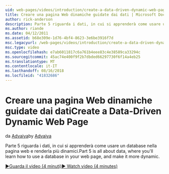 ```yaml
---
uid: web-pages/videos/introduction/create-a-data-driven-dynamic-web-page
title: Creare una pagina Web dinamiche guidate dai dati | Microsoft Docs
author: rick-anderson
description: Parte 5 riguarda i dati, in cui si apprenderà come usare un database nella pagina web e renderla più dinamici.
ms.author: riande
ms.date: 04/12/2011
ms.assetid: b68e309e-1d76-4bf4-8623-3e6be3916f7d
msc.legacyurl: /web-pages/videos/introduction/create-a-data-driven-dynamic-web-page
msc.type: video
ms.openlocfilehash: e7ab6011817c6a761b4eee83c4e38589ca33294c
ms.sourcegitcommit: 45ac74e400f9f2b7dbded66297730f6f14a4eb25
ms.translationtype: MT
ms.contentlocale: it-IT
ms.lasthandoff: 08/16/2018
ms.locfileid: "41832686"
---
```

<a name="create-a-data-driven-dynamic-web-page"></a><span data-ttu-id="c4cb9-103">Creare una pagina Web dinamiche guidate dai dati</span><span class="sxs-lookup"><span data-stu-id="c4cb9-103">Create a Data-Driven Dynamic Web Page</span></span>
====================
<span data-ttu-id="c4cb9-104">da [Advaiya](https://twitter.com/Advaiyasolns)</span><span class="sxs-lookup"><span data-stu-id="c4cb9-104">by [Advaiya](https://twitter.com/Advaiyasolns)</span></span>

<span data-ttu-id="c4cb9-105">Parte 5 riguarda i dati, in cui si apprenderà come usare un database nella pagina web e renderla più dinamici.</span><span class="sxs-lookup"><span data-stu-id="c4cb9-105">Part 5 is all about data, where you'll learn how to use a database in your web page, and make it more dynamic.</span></span>

[<span data-ttu-id="c4cb9-106">&#9654;Guarda il video (4 minuti)</span><span class="sxs-lookup"><span data-stu-id="c4cb9-106">&#9654; Watch video (4 minutes)</span></span>](https://channel9.msdn.com/Blogs/ASP-NET-Site-Videos/create-a-data-driven-dynamic-web-page)
